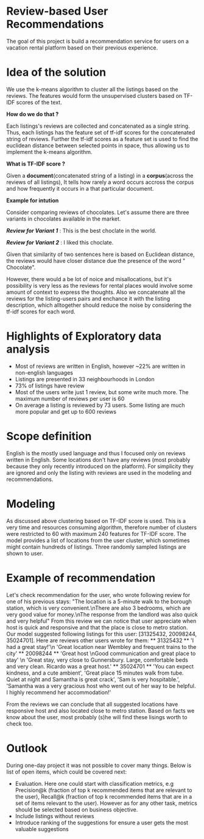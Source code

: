 # Review-based User Recommendations
The goal of this project is build a recommendation service for users on a vacation rental platform based on their previous experience.

# Idea of the solution

We use the k-means algorithm to cluster all the listings based on the reviews. The features would form the unsupervised clusters based on TF-IDF scores of the text.

**How do we do that ?**

Each listings's reviews are collected and concatenated as a single string. Thus, each listings has the feature set of tf-idf scores for the concatenated string of reviews. Further the tf-idf scores as a feature set is used to find the euclidean distance between selected points in space, thus allowing us to implement the k-means algorithm.

**What is TF-IDF score ?**

Given a **document**(concatenated string of a listing) in a **corpus**(across the reviews of all listings), It tells how rarely a word occurs accross the corpus and how frequently it occurs in a that particular document.

**Example for intution**

Consider comparing reviews of chocolates. Let's assume there are three variants in chocolates available in the market. 

***Review for Variant 1*** : This is the best choclate in the world.

***Review for Variant 2*** : I liked this choclate.

Given that similarity of two sentences here is based on Euclidean distance, the reviews would have closer distance due the presence of the word " Chocolate". 

However, there would a be lot of noice and misallocations, but it's possibility is very less as the reviews for rental places would involve some amount of context to express the thoughts. Also we concatenate all the reviews for the listing-users pairs and enchance it with the listing description, which alltogether should reduce the noise by considering the tf-idf scores for each word.


# Highlights of Exploratory data analysis
- Most of reviews are written in English, however ~22% are written in non-english languages
- Listings are presented in 33 neighbourhoods in London
- 73% of listings have review
- Most of the users write just 1 review, but some write much more. The maximum number of reviews per user is 60
- On average a listing is reviewed by 73 users. Some listing are much more popular and get up to 600 reviews


# Scope definition
English is the mostly used language and thus I focused only on reviews written in English. Some locations don't have any reviews (most probably because they only recently introduced on the platform). For simplicity they are ignored and only the listing with reviews are used in the modeling and recommendations.

# Modeling 
As discussed above clustering based on TF-IDF score is used. This is a very time and resources consuming algorithm, therefore number of clusters were restricted to 60 with maximum 240 features for TF-IDF score.
The model provides a list of locations from the user cluster, which sometimes might contain hundreds of listings. Three randomly sampled listings are shown to user.

# Example of recommendation
Let's check recommendation for the user, who wrote following review for one of his previous stays:
"The location is a 5-minute walk to the borough station, which is very convenient.\nThere are also 3 bedrooms, which are very good value for money.\nThe response from the landlord was also quick and very helpful"
From this review we can notice that user appreciate when host is quick and responsive and that the place is close to metro station.
Our model suggested following listings for this user: [31325432, 20098244, 35024701].
Here are reviews other users wrote for them:
** 31325432 **
'I had a great stay!'\n
'Great location near Wembley and frequent trains to the city'
** 20098244 **
'Great host \nGood communication and great place to stay' \n
'Great stay, very close to Gunnersbury. Large, comfortable beds and very clean. Ricardo was a great host.'
** 35024701 ** 
'You can expect kindness, and a cute ambient',
'Great place 15 minutes walk from tube. Quiet at night and Samantha is great crack',
'Sam is very hospitable.',
'Samantha was a very gracious host who went out of her way to be helpful. I highly recommend her accommodation!'

From the reviews we can conclude that all suggested locations have responsive host and also located close to metro station. Based on facts we know about the user, most probably (s)he will find these lisings worth to check too.


# Outlook
During one-day project it was not possible to cover many things. Below is list of open items, which could be covered next:
- Evaluation. Here one could start with classification metrics, e.g Precision@k (fraction of top k recommended items that are relevant to the user), Recall@k (fraction of top k recommended items that are in a set of items relevant to the user). However as for any other task, metrics should be selected based on business objective.
- Include listings without reviews
- Introduce ranking of the suggestions for ensure a user gets the most valuable suggestions
